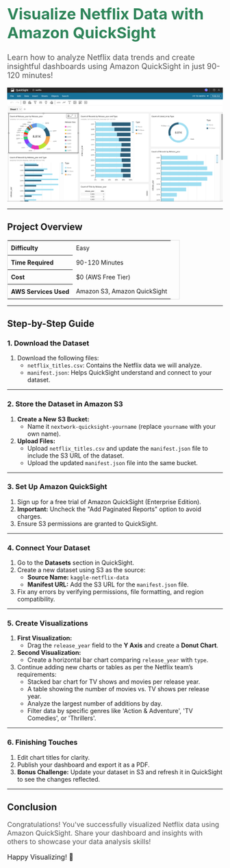 <div align="left">
  <h1 style="font-size: 36px; color: #2F855A; font-weight: bold;">Visualize Netflix Data with Amazon QuickSight</h1>
  <p style="font-size: 18px; color: #555;">Learn how to analyze Netflix data trends and create insightful dashboards using Amazon QuickSight in just 90-120 minutes!</p>
</div>

<img src="./ScreenShots/5.png" alt="Netflix Data Dashboard" width="800">

---

## **Project Overview**

<div align="left">
  <table style="border: 1px solid #ddd; border-collapse: collapse; width: 80%;">
    <tr>
      <th style="text-align: left; padding: 8px;">Difficulty</th>
      <td style="padding: 8px;">Easy</td>
    </tr>
    <tr>
      <th style="text-align: left; padding: 8px;">Time Required</th>
      <td style="padding: 8px;">90-120 Minutes</td>
    </tr>
    <tr>
      <th style="text-align: left; padding: 8px;">Cost</th>
      <td style="padding: 8px;">$0 (AWS Free Tier)</td>
    </tr>
    <tr>
      <th style="text-align: left; padding: 8px;">AWS Services Used</th>
      <td style="padding: 8px;">Amazon S3, Amazon QuickSight</td>
    </tr>
  </table>
</div>

---

## **Step-by-Step Guide**

### **1. Download the Dataset**
1. Download the following files:
   - `netflix_titles.csv`: Contains the Netflix data we will analyze.
   - `manifest.json`: Helps QuickSight understand and connect to your dataset.

---

### **2. Store the Dataset in Amazon S3**
1. **Create a New S3 Bucket:**
   - Name it `nextwork-quicksight-yourname` (replace `yourname` with your own name).
2. **Upload Files:**
   - Upload `netflix_titles.csv` and update the `manifest.json` file to include the S3 URL of the dataset.
   - Upload the updated `manifest.json` file into the same bucket.

---

### **3. Set Up Amazon QuickSight**
1. Sign up for a free trial of Amazon QuickSight (Enterprise Edition).  
2. **Important:** Uncheck the "Add Paginated Reports" option to avoid charges.
3. Ensure S3 permissions are granted to QuickSight.

---

### **4. Connect Your Dataset**
1. Go to the **Datasets** section in QuickSight.
2. Create a new dataset using S3 as the source:
   - **Source Name:** `kaggle-netflix-data`
   - **Manifest URL:** Add the S3 URL for the `manifest.json` file.
3. Fix any errors by verifying permissions, file formatting, and region compatibility.

---

### **5. Create Visualizations**
1. **First Visualization:**
   - Drag the `release_year` field to the **Y Axis** and create a **Donut Chart**.
2. **Second Visualization:**
   - Create a horizontal bar chart comparing `release_year` with `type`.
3. Continue adding new charts or tables as per the Netflix team’s requirements:
   - Stacked bar chart for TV shows and movies per release year.
   - A table showing the number of movies vs. TV shows per release year.
   - Analyze the largest number of additions by day.
   - Filter data by specific genres like 'Action & Adventure', 'TV Comedies', or 'Thrillers'.

---

### **6. Finishing Touches**
1. Edit chart titles for clarity.
2. Publish your dashboard and export it as a PDF.
3. **Bonus Challenge:** Update your dataset in S3 and refresh it in QuickSight to see the changes reflected.

---

## **Conclusion**

<div align="left">
  <p style="font-size: 16px; color: #555;">Congratulations! You've successfully visualized Netflix data using Amazon QuickSight. Share your dashboard and insights with others to showcase your data analysis skills!</p>
  <p style="font-size: 16px;">Happy Visualizing! 🎉</p>
</div>
